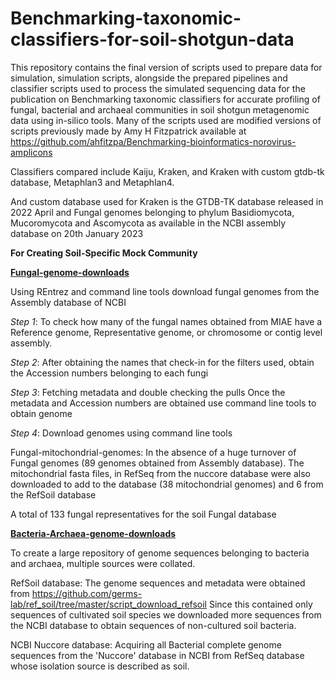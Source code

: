 # Benchmarking-taxonomic-classifiers-for-soil-shotgun-data

This repository contains the final version of scripts used to prepare data for simulation, simulation scripts, alongside the prepared pipelines and classifier scripts used to process the simulated sequencing data for the publication on Benchmarking taxonomic classifiers for accurate profiling of fungal, bacterial and archaeal communities in soil shotgun metagenomic data using in-silico tools. Many of the scripts used are modified versions of scripts previously made by Amy H Fitzpatrick available at https://github.com/ahfitzpa/Benchmarking-bioinformatics-norovirus-amplicons

Classifiers compared include Kaiju, Kraken, and Kraken with custom gtdb-tk database, Metaphlan3 and Metaphlan4.

And custom database used for Kraken is the GTDB-TK database released in 2022 April and Fungal genomes belonging to phylum Basidiomycota, Mucoromycota and Ascomycota as available in the NCBI assembly database on 20th January 2023

**For Creating Soil-Specific Mock Community**

**<ins> Fungal-genome-downloads </ins>**

Using REntrez and command line tools download fungal genomes from the Assembly database of NCBI

_Step 1_: To check how many of the fungal names obtained from MIAE have a Reference genome, Representative genome, or chromosome or contig level assembly.

_Step 2_: After obtaining the names that check-in for the filters used, obtain the Accession numbers belonging to each fungi

_Step 3_: Fetching metadata and double checking the pulls Once the metadata and Accession numbers are obtained use command line tools to obtain genome

_Step 4_: Download genomes using command line tools

Fungal-mitochondrial-genomes: In the absence of a huge turnover of Fungal genomes (89 genomes obtained from Assembly database). The mitochondrial fasta files, in RefSeq from the nuccore database were also downloaded to add to the database (38 mitochondrial genomes) and 6 from the RefSoil database

A total of 133 fungal representatives for the soil Fungal database

**<ins> Bacteria-Archaea-genome-downloads </ins>**

To create a large repository of genome sequences belonging to bacteria and archaea, multiple sources were collated.

RefSoil database: The genome sequences and metadata were obtained from https://github.com/germs-lab/ref_soil/tree/master/script_download_refsoil
Since this contained only sequences of cultivated soil species we downloaded more sequences from the NCBI database to obtain sequences of non-cultured soil bacteria.

NCBI Nuccore database: Acquiring all Bacterial complete genome sequences from the 'Nuccore' database in NCBI from RefSeq database whose isolation source is described as soil.


